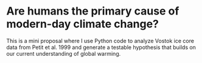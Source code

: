 # Are humans the primary cause of modern-day climate change?

This is a mini proposal where I use Python code to analyze Vostok ice core data from Petit et al. 1999 and generate a testable hypothesis that builds on our current understanding of global warming. 
